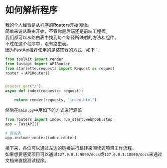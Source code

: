 # 如何解析程序

我的个人经验是从程序的**Routers**开始阅读。   
简单来说从路由开始，不管你是后端还是前端工程师。  
我们都可以从路由表中找到每个路径所映射的方法和组件。  
不过在这个程序中，没有路由表。  
因为FastApi推荐使用的是装饰器的方式，如下：
```python
from toolkit import render
from fastapi import APIRouter
from starlette.requests import Request as request
router = APIRouter()


@router.get("/")
async def index(requests: request):

    return render(requests, 'index.html')
```

然后在`main.py`中用如下的方式进行涵盖  
```python
from routers import index,run_start,webhook,stop
app = FastAPI()

# 路由表
app.include_router(index.router)
```

接下来，各位可以通过左边的链接进行跳转来阅读该项目工作流程。  
如果想要感受项目可以通过`127.0.0.1:9090/docs`或`127.0.0.1:10000/docs`来通过文档来直接测试程序。
